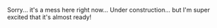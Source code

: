 Sorry... it's a mess here right now... Under construction... but I'm super excited that it's almost ready!
